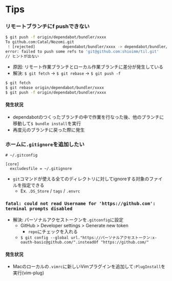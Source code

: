 # Tips
### リモートブランチにf pushできない
```sh
$ git push -f origin/dependabot/bundler/xxxx                                                                     ✘ 1
To github.com:Catal/Nozomi.git
 ! [rejected]            dependabot/bundler/xxxx -> dependabot/bundler/xxxx (stale info)
error: failed to push some refs to 'git@github.com:shioimm/til.git'
// ヒントが出ない
```
- 原因: リモート作業ブランチとローカル作業ブランチに差分が発生している
- 解決: `$ git fetch` -> `$ git rebase` -> `$ git push -f`

```sh
$ git fetch
$ git rebase origin/dependabot/bundler/xxxx
$ git push -f origin/dependabot/bundler/xxxx
```

#### 発生状況
- dependabotのつくったブランチの中で作業を行なった後、他のブランチに移動して`$ bundle install`を実行
- 再度元のブランチに戻った際に発生

### ホームに`.gitignore`を追加したい
```
# ~/.gitconfig

[core]
  excludesfile = ~/.gitignore
```
- `git`コマンドが使える全てのディレクトリに対してignoreする対象のファイルを指定できる
  - Ex. `.DS_Store` / `tags` / `.envrc`

### `fatal: could not read Username for 'https://github.com': terminal prompts disabled`
- 解決: パーソナルアクセストークンを`.gitconfig`に設定
  - GitHub > Developer settings > Generate new token
    - `repo`にチェックを入れる
  - `$ git config --global url."https://パーソナルアクセストークン:x-oauth-basic@github.com/".insteadOf "https://github.com/"
`

#### 発生状況
- Macのローカルの`.vimrc`に新しいVimプラグインを追加して`:PlugInstall`を実行(vim-plug)
